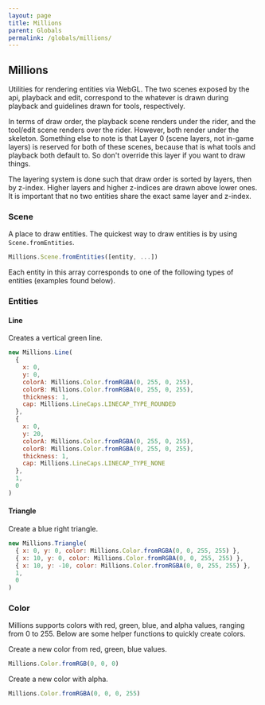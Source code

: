 ```yaml
---
layout: page
title: Millions
parent: Globals
permalink: /globals/millions/
---
```


## Millions

Utilities for rendering entities via WebGL. The two scenes exposed by the api, playback and edit, correspond to the whatever is drawn during playback and guidelines drawn for tools, respectively.

In terms of draw order, the playback scene renders under the rider, and the tool/edit scene renders over the rider. However, both render under the skeleton. Something else to note is that Layer 0 (scene layers, not in-game layers) is reserved for both of these scenes, because that is what tools and playback both default to. So don't override this layer if you want to draw things.

The layering system is done such that draw order is sorted by layers, then by z-index. Higher layers and higher z-indices are drawn above lower ones. It is important that no two entities share the exact same layer and z-index.

### Scene

A place to draw entities. The quickest way to draw entities is by using `Scene.fromEntities`.

```js
Millions.Scene.fromEntities([entity, ...])
```

Each entity in this array corresponds to one of the following types of entities (examples found below).

### Entities

#### Line

Creates a vertical green line.

```js
new Millions.Line(
  {
    x: 0,
    y: 0,
    colorA: Millions.Color.fromRGBA(0, 255, 0, 255),
    colorB: Millions.Color.fromRGBA(0, 255, 0, 255),
    thickness: 1,
    cap: Millions.LineCaps.LINECAP_TYPE_ROUNDED
  },
  {
    x: 0,
    y: 20,
    colorA: Millions.Color.fromRGBA(0, 255, 0, 255),
    colorB: Millions.Color.fromRGBA(0, 255, 0, 255),
    thickness: 1,
    cap: Millions.LineCaps.LINECAP_TYPE_NONE
  },
  1,
  0
)
```

#### Triangle

Create a blue right triangle.

```js
new Millions.Triangle(
  { x: 0, y: 0, color: Millions.Color.fromRGBA(0, 0, 255, 255) },
  { x: 10, y: 0, color: Millions.Color.fromRGBA(0, 0, 255, 255) },
  { x: 10, y: -10, color: Millions.Color.fromRGBA(0, 0, 255, 255) },
  1,
  0
)
```

### Color

Millions supports colors with red, green, blue, and alpha values, ranging from 0 to 255. Below are some helper functions to quickly create colors.

Create a new color from red, green, blue values.

```js
Millions.Color.fromRGB(0, 0, 0)
```

Create a new color with alpha.

```js
Millions.Color.fromRGBA(0, 0, 0, 255)
```

